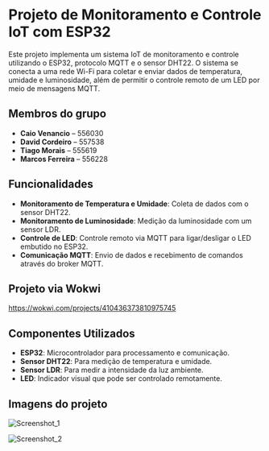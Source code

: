 # Projeto de Monitoramento e Controle IoT com ESP32

Este projeto implementa um sistema IoT de monitoramento e controle utilizando o ESP32, protocolo MQTT e o sensor DHT22. O sistema se conecta a uma rede Wi-Fi para coletar e enviar dados de temperatura, umidade e luminosidade, além de permitir o controle remoto de um LED por meio de mensagens MQTT.

## Membros do grupo

- **Caio Venancio** – 556030
- **David Cordeiro** – 557538
- **Tiago Morais** – 555619
- **Marcos Ferreira** – 556228

## Funcionalidades

- **Monitoramento de Temperatura e Umidade**: Coleta de dados com o sensor DHT22.
- **Monitoramento de Luminosidade**: Medição da luminosidade com um sensor LDR.
- **Controle de LED**: Controle remoto via MQTT para ligar/desligar o LED embutido no ESP32.
- **Comunicação MQTT**: Envio de dados e recebimento de comandos através do broker MQTT.

## Projeto via Wokwi

https://wokwi.com/projects/410436373810975745

## Componentes Utilizados

- **ESP32**: Microcontrolador para processamento e comunicação.
- **Sensor DHT22**: Para medição de temperatura e umidade.
- **Sensor LDR**: Para medir a intensidade da luz ambiente.
- **LED**: Indicador visual que pode ser controlado remotamente.
  
## Imagens do projeto

![Screenshot_1](https://github.com/user-attachments/assets/6e076f27-e07e-4d8b-adcd-2042d030933f)

![Screenshot_2](https://github.com/user-attachments/assets/c13cecc2-9337-4b10-abc1-fed0fd78bfd5)
